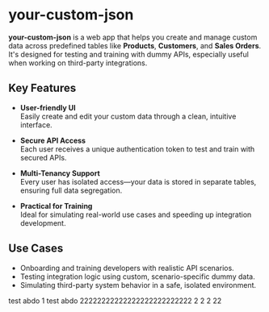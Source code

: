 # your-custom-json

**your-custom-json** is a web app that helps you create and manage custom data across predefined tables like **Products**, **Customers**, and **Sales Orders**. It's designed for testing and training with dummy APIs, especially useful when working on third-party integrations.

## Key Features

- **User-friendly UI**  
  Easily create and edit your custom data through a clean, intuitive interface.

- **Secure API Access**  
  Each user receives a unique authentication token to test and train with secured APIs.

- **Multi-Tenancy Support**  
  Every user has isolated access—your data is stored in separate tables, ensuring full data segregation.

- **Practical for Training**  
  Ideal for simulating real-world use cases and speeding up integration development.

## Use Cases

- Onboarding and training developers with realistic API scenarios.
- Testing integration logic using custom, scenario-specific dummy data.
- Simulating third-party system behavior in a safe, isolated environment.

test abdo 1
test abdo 22222222222222222222222222
2
2
2
22

